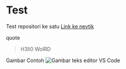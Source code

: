 # Test
Test repositori ke satu
[Link ke nevtik](https://nevtik.org)

quote
> H3ll0 WolRD


Gambar Contoh
![Gambar teks editor VS Code](https://www.petanikode.com/img/markdown/markdown-vscode.png)

